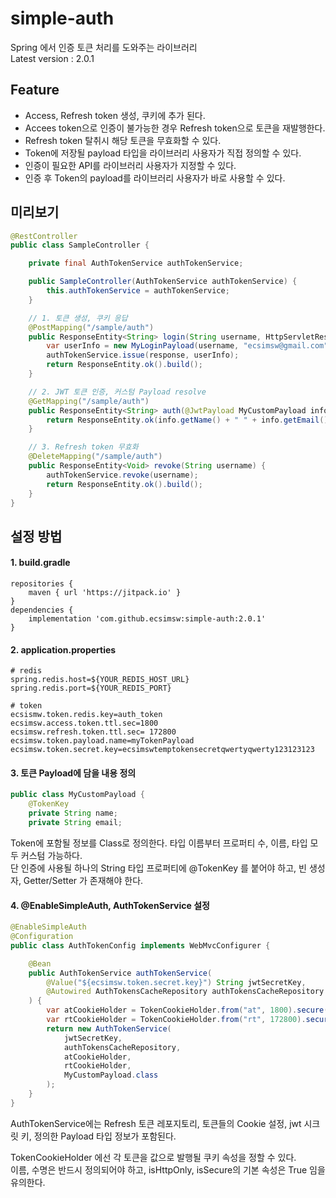 # simple-auth
Spring 에서 인증 토큰 처리를 도와주는 라이브러리    
Latest version : 2.0.1

## Feature 
- Access, Refresh token 생성, 쿠키에 추가 된다.
- Accees token으로 인증이 불가능한 경우 Refresh token으로 토큰을 재발행한다.
- Refresh token 탈취시 해당 토큰을 무효화할 수 있다.
- Token에 저장될 payload 타입을 라이브러리 사용자가 직접 정의할 수 있다.
- 인증이 필요한 API를 라이브러리 사용자가 지정할 수 있다.
- 인증 후 Token의 payload를 라이브러리 사용자가 바로 사용할 수 있다.

## 미리보기

``` java
@RestController
public class SampleController {

    private final AuthTokenService authTokenService;

    public SampleController(AuthTokenService authTokenService) {
        this.authTokenService = authTokenService;
    }

    // 1. 토큰 생성, 쿠키 응답
    @PostMapping("/sample/auth")
    public ResponseEntity<String> login(String username, HttpServletResponse response) {
        var userInfo = new MyLoginPayload(username, "ecsimsw@gmail.com");
        authTokenService.issue(response, userInfo);     
        return ResponseEntity.ok().build();
    }

    // 2. JWT 토큰 인증, 커스텀 Payload resolve
    @GetMapping("/sample/auth")
    public ResponseEntity<String> auth(@JwtPayload MyCustomPayload info) {
        return ResponseEntity.ok(info.getName() + " " + info.getEmail());
    }

    // 3. Refresh token 무효화
    @DeleteMapping("/sample/auth")
    public ResponseEntity<Void> revoke(String username) {
        authTokenService.revoke(username);
        return ResponseEntity.ok().build();
    }
}
```

## 설정 방법

#### 1. build.gradle
```
repositories {
    maven { url 'https://jitpack.io' }
}
dependencies {
    implementation 'com.github.ecsimsw:simple-auth:2.0.1'
}
```
#### 2. application.properties
```
# redis
spring.redis.host=${YOUR_REDIS_HOST_URL}
spring.redis.port=${YOUR_REDIS_PORT}

# token
ecsismw.token.redis.key=auth_token
ecsimsw.access.token.ttl.sec=1800
ecsimsw.refresh.token.ttl.sec= 172800
ecsimsw.token.payload.name=myTokenPayload
ecsimsw.token.secret.key=ecsimswtemptokensecretqwertyqwerty123123123
```

#### 3. 토큰 Payload에 담을 내용 정의
``` java
public class MyCustomPayload {
    @TokenKey
    private String name;
    private String email;
```
Token에 포함될 정보를 Class로 정의한다. 타입 이름부터 프로퍼티 수, 이름, 타입 모두 커스텀 가능하다.    
단 인증에 사용될 하나의 String 타입 프로퍼티에 @TokenKey 를 붙어야 하고, 빈 생성자, Getter/Setter 가 존재해야 한다.

#### 4. @EnableSimpleAuth, AuthTokenService 설정

``` java
@EnableSimpleAuth
@Configuration
public class AuthTokenConfig implements WebMvcConfigurer {

    @Bean
    public AuthTokenService authTokenService(
        @Value("${ecsimsw.token.secret.key}") String jwtSecretKey,
        @Autowired AuthTokensCacheRepository authTokensCacheRepository
    ) {
        var atCookieHolder = TokenCookieHolder.from("at", 1800).secure(false).build();
        var rtCookieHolder = TokenCookieHolder.from("rt", 172800).secure(false).build();
        return new AuthTokenService(
            jwtSecretKey,
            authTokensCacheRepository,
            atCookieHolder,
            rtCookieHolder,
            MyCustomPayload.class
        );
    }
}
```
AuthTokenService에는 Refresh 토큰 레포지토리, 토큰들의 Cookie 설정, jwt 시크릿 키, 정의한 Payload 타입 정보가 포함된다.          

TokenCookieHolder 에선 각 토큰을 값으로 발행될 쿠키 속성을 정할 수 있다.    
이름, 수명은 반드시 정의되어야 하고, isHttpOnly, isSecure의 기본 속성은 True 임을 유의한다. 

